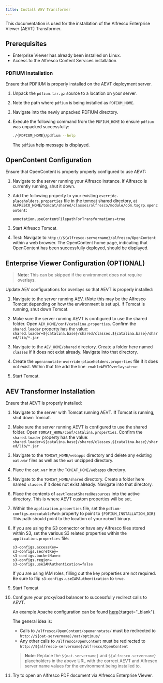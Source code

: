 ```yaml
---
title: Install AEV Transformer
---
```

This documentation is used for the installation of the Alfresco Enterprise Viewer (AEVT) Transformer.

## Prerequisites
* Enterprise Viewer has already been installed on Linux. 
* Access to the Alfresco Content Services installation.

### PDFIUM Installation
Ensure that PDFIUM is properly installed on the AEVT deployment server.

1. Unpack the `pdfium.tar.gz` source to a location on your server.

2. Note the path where `pdfium` is being installed as `PDFIUM_HOME`.

3. Navigate into the newly unpacked PDFIUM directory.

4. Execute the following command from the `PDFIUM_HOME` to ensure `pdfium` was unpacked successfully:

   ```bash
   ./{PDFIUM_HOME}/pdfium --help
   ```

   The `pdfium` help message is displayed.

## OpenContent Configuration
Ensure that OpenContent is properly properly configured to use AEVT:

1. Navigate to the server running your Alfresco instance. If Alfresco is currently running, shut it down.

2. Add the following property to your existing `override-placeholders.properties` file in the tomcat shared directory, 
   at `ALFRESCO_HOME/tomcat/shared/classes/alfresco/module/com.tsgrp.opencontent`:

   `annotation.useContentFilepathForTransformations=true`

3. Start Alfresco Tomcat.

4. Test: Navigate to `http://${alfresco-servername}/alfresco/OpenContent` within a web browser. The OpenContent home
    page, indicating that OpenContent has been successfully deployed, should be displayed.
   
## Enterprise Viewer Configuration (OPTIONAL)
>**Note:** This can be skipped if the environment does not require overlays.

Update AEV configurations for overlays so that AEVT is properly installed:

1. Navigate to the server running AEV. (Note this may be the Alfresco Tomcat depending on how the environment is set up). 
   If Tomcat is running, shut down Tomcat.

2. Make sure the server running AEVT is configured to use the shared folder. Open `AEV_HOME/conf/catalina.properties`.
   Confirm the `shared.loader` property has the value: `shared.loader=${catalina.base}/shared/classes,${catalina.base}/shared/lib/*.jar`

3. Navigate to the `AEV_HOME/shared` directory. Create a folder here named `classes` if it does not exist already. 
   Navigate into that directory. 

4. Create the `openannotate-override-placeholders.properties` file if it does not exist. Within that file add the line:
   `enableAEVTOverlays=true`
   
5. Start Tomcat.

## AEV Transformer Installation
Ensure that AEVT is properly installed:

1. Navigate to the server with Tomcat running AEVT. If Tomcat is running, shut down Tomcat.

2. Make sure the server running AEVT is configured to use the shared folder. Open `TOMCAT_HOME/conf/catalina.properties`.
   Confirm the `shared.loader` property has the value: `shared.loader=${catalina.base}/shared/classes,${catalina.base}/shared/lib/*.jar`
   
3. Navigate to the `TOMCAT_HOME/webapps` directory and delete any existing `oat.war` files as well as the `oat` unzipped 
   directory.

4. Place the `oat.war` into the `TOMCAT_HOME/webapps` directory.

5. Navigate to the `TOMCAT_HOME/shared` directory. Create a folder here named `classes` if it does not exist already. 
   Navigate into that directory.
   
6. Place the contents of `aevtTomcatSharedResources` into the active directory. This is where AEVT custom properties 
   will be set.
   
7. Within the `application.properties` file, set the `pdfium-configs.executablePath` property to point to `{PDFIUM_INSTALLATION_DIR}`
   This path should point to the location of your `mutool` binary.
   
8. If you are using the S3 connector or have any Alfresco files stored within S3, set the various S3 related properties 
   within the `application.properties` file:
   
   ```text
   s3-configs.accessKey=
   s3-configs.secretKey=
   s3-configs.bucketName=
   s3-configs.region=
   s3-configs.useIAMAuthentication=false
   ```

   If you are using IAM roles, filling out the key properties are not required. Be sure to flip 
   `s3-configs.useIAMAuthentication` to `true`.

9. Start Tomcat

10. Configure your proxy/load balancer to successfully redirect calls to AEVT.

    An example Apache configuration can be found 
    [here](https://github.com/tsgrp/OpenAnnotate/wiki/OAT-Deployment-&-Configuration-Guide){:target="_blank"}.

    The general idea is:
   
    * Calls to `/alfresco/OpenContent/openannotate/` must be redirected to `http://${oat-servername)/oat/optimus/` 
    * Any other calls to `/alfresco/OpenContent` must be redirected to `http://${alfresco-servername}/alfresco/OpenContent`
   
    >**Note**: Replace the `${oat-servername}` and `${alfresco-servername}` placeholders in the above URL with the 
    correct AEVT and Alfresco server name values for the environment being installed to.

11. Try to open an Alfresco PDF document via Alfresco Enterprise Viewer. 
